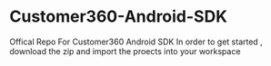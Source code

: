 Customer360-Android-SDK
=======================

Offical Repo For Customer360 Android SDK
In order to get started , download the zip and import the proects into your workspace
